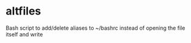 # altfiles

Bash script to add/delete aliases to ~/bashrc instead of opening the file itself and write
